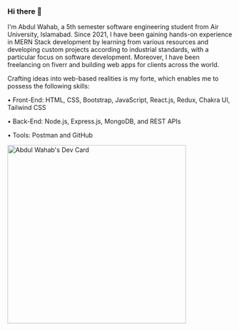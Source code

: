 ### Hi there 👋
I'm Abdul Wahab, a 5th semester software engineering student from Air University, Islamabad. Since 2021, I have been gaining hands-on experience in MERN Stack development by learning from various resources and developing custom projects according to industrial standards, with a particular focus on software development. Moreover, I have been freelancing on fiverr and building web apps for clients across the world.

Crafting ideas into web-based realities is my forte, which enables me to possess the following skills:

• Front-End: HTML, CSS, Bootstrap, JavaScript, React.js, Redux, Chakra UI, Tailwind CSS

• Back-End: Node.js, Express.js, MongoDB, and REST APIs

• Tools: Postman and GitHub

<a href="https://app.daily.dev/chicken_nugget"><img src="https://api.daily.dev/devcards/f38b2cef1b5545a688007773cd1af21d.png?r=lfd" width="400" alt="Abdul Wahab's Dev Card"/></a>

<!--
**Abdul-Wahab-318/Abdul-Wahab-318** is a ✨ _special_ ✨ repository because its `README.md` (this file) appears on your GitHub profile.

Here are some ideas to get you started:

- 🔭 I’m currently working on ...
- 🌱 I’m currently learning ...
- 👯 I’m looking to collaborate on ...
- 🤔 I’m looking for help with ...
- 💬 Ask me about ...
- 📫 How to reach me: ...
- 😄 Pronouns: ...
- ⚡ Fun fact: ...
-->
